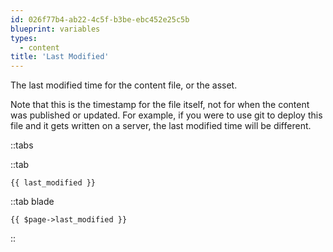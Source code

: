 ```yaml
---
id: 026f77b4-ab22-4c5f-b3be-ebc452e25c5b
blueprint: variables
types:
  - content
title: 'Last Modified'
---
```

The last modified time for the content file, or the asset.

Note that this is the timestamp for the file itself, not for when the content was published or updated. For example,
if you were to use git to deploy this file and it gets written on a server, the last modified time will be different.

::tabs

::tab
```antlers
{{ last_modified }}
```
::tab blade
```blade
{{ $page->last_modified }}
```
::